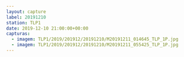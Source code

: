 ```yaml
---
layout: capture
label: 20191210
station: TLP1
date: 2019-12-10 21:00:00+00:00
capturas:
  - imagem: TLP1/2019/201912/20191210/M20191211_014645_TLP_1P.jpg
  - imagem: TLP1/2019/201912/20191210/M20191211_055425_TLP_1P.jpg
---
```

